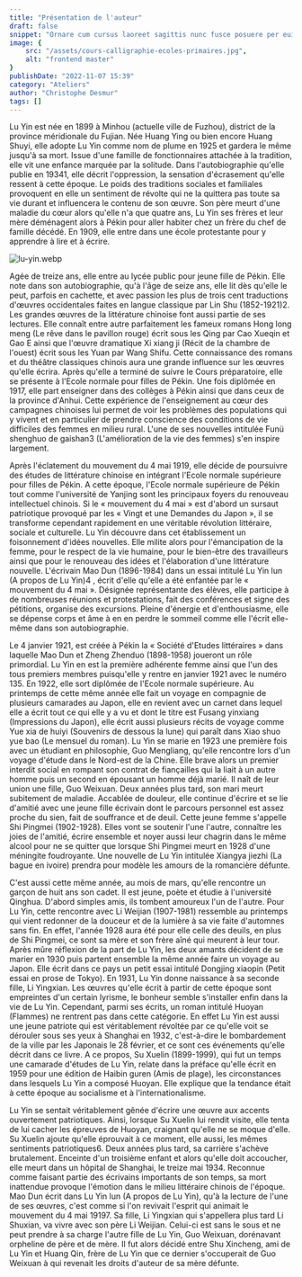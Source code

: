 ```yaml
---
title: "Présentation de l'auteur"
draft: false
snippet: "Ornare cum cursus laoreet sagittis nunc fusce posuere per euismod dis vehicula a, semper fames lacus maecenas dictumst pulvinar neque enim non potenti. Torquent hac sociosqu eleifend potenti."
image: {
    src: "/assets/cours-calligraphie-ecoles-primaires.jpg",
    alt: "frontend master"
}
publishDate: "2022-11-07 15:39"
category: "Ateliers"
author: "Christophe Desmur"
tags: []
---
```



Lu Yin est née en 1899 à Minhou (actuelle ville de Fuzhou), district de la province méridionale du Fujian. Née Huang Ying ou bien encore Huang Shuyi, elle adopte Lu Yin comme nom de plume en 1925 et gardera le même jusqu'à sa mort. Issue d'une famille de fonctionnaires attachée à la tradition, elle vit une enfance marquée par la solitude. Dans l'autobiographie qu'elle publie en 19341, elle décrit l'oppression, la sensation d'écrasement qu'elle ressent à cette époque. Le poids des traditions sociales et familiales provoquent en elle un sentiment de révolte qui ne la quittera pas toute sa vie durant et influencera le contenu de son œuvre. Son père meurt d'une maladie du cœur alors qu'elle n'a que quatre ans, Lu Yin ses frères et leur mère déménagent alors à Pékin pour aller habiter chez un frère du chef de famille décédé. En 1909, elle entre dans une école protestante pour y apprendre à lire et à écrire.

![lu-yin.webp](/assets/lu-yin.webp)

Agée de treize ans, elle entre au lycée public pour jeune fille de Pékin. Elle note dans son autobiographie, qu'à l'âge de seize ans, elle lit dès qu'elle le peut, parfois en cachette, et avec passion les plus de trois cent traductions d'œuvres occidentales faites en langue classique par Lin Shu (1852-1921)2. Les grandes œuvres de la littérature chinoise font aussi partie de ses lectures. Elle connaît entre autre parfaitement les fameux romans Hong long meng (Le rêve dans le pavillon rouge) écrit sous les Qing par Cao Xueqin et Gao E ainsi que l'œuvre dramatique Xi xiang ji (Récit de la chambre de l'ouest) écrit sous les Yuan par Wang Shifu. Cette connaissance des romans et du théâtre classiques chinois aura une grande influence sur les œuvres qu'elle écrira. Après qu'elle a terminé de suivre le Cours préparatoire, elle se présente à l'Ecole normale pour filles de Pékin. Une fois diplômée en 1917, elle part enseigner dans des collèges à Pékin ainsi que dans ceux de la province d'Anhui. Cette expérience de l'enseignement au cœur des campagnes chinoises lui permet de voir les problèmes des populations qui y vivent et en particulier de prendre conscience des conditions de vie difficiles des femmes en milieu rural. L'une de ses nouvelles intitulée Funü shenghuo de gaishan3 (L'amélioration de la vie des femmes) s'en inspire largement.

Après l'éclatement du mouvement du 4 mai 1919, elle décide de poursuivre des études de littérature chinoise en intégrant l'Ecole normale supérieure pour filles de Pékin. A cette époque, l'Ecole normale supérieure de Pékin tout comme l'université de Yanjing sont les principaux foyers du renouveau intellectuel chinois. Si le « mouvement du 4 mai » est d'abord un sursaut patriotique provoqué par les « Vingt et une Demandes du Japon », il se transforme cependant rapidement en une véritable révolution littéraire, sociale et culturelle. Lu Yin découvre dans cet établissement un foisonnement d'idées nouvelles. Elle milite alors pour l'émancipation de la femme, pour le respect de la vie humaine, pour le bien-être des travailleurs ainsi que pour le renouveau des idées et l'élaboration d'une littérature nouvelle. L'écrivain Mao Dun (1896-1984) dans un essai intitulé Lu Yin lun (A propos de Lu Yin)4 , écrit d'elle qu'elle a été enfantée par le « mouvement du 4 mai ». Désignée représentante des élèves, elle participe à de nombreuses réunions et protestations, fait des conférences et signe des pétitions, organise des excursions. Pleine d'énergie et d'enthousiasme, elle se dépense corps et âme à en en perdre le sommeil comme elle l'écrit elle-même dans son autobiographie.

Le 4 janvier 1921, est créée à Pékin la « Société d'Etudes littéraires » dans laquelle Mao Dun et Zheng Zhenduo (1898-1958) joueront un rôle primordial. Lu Yin en est la première adhérente femme ainsi que l'un des tous premiers membres puisqu'elle y rentre en janvier 1921 avec le numéro 135. En 1922, elle sort diplômée de l'Ecole normale supérieure. Au printemps de cette même année elle fait un voyage en compagnie de plusieurs camarades au Japon, elle en revient avec un carnet dans lequel elle a écrit tout ce qui elle y a vu et dont le titre est Fusang yinxiang (Impressions du Japon), elle écrit aussi plusieurs récits de voyage comme Yue xia de huiyi (Souvenirs de dessous la lune) qui paraît dans Xiao shuo yue bao (Le mensuel du roman). Lu Yin se marie en 1923 une première fois avec un étudiant en philosophie, Guo Mengliang, qu'elle rencontre lors d'un voyage d'étude dans le Nord-est de la Chine. Elle brave alors un premier interdit social en rompant son contrat de fiançailles qui la liait à un autre homme puis un second en épousant un homme déjà marié. Il naît de leur union une fille, Guo Weixuan. Deux années plus tard, son mari meurt subitement de maladie. Accablée de douleur, elle continue d'écrire et se lie d'amitié avec une jeune fille écrivain dont le parcours personnel est assez proche du sien, fait de souffrance et de deuil. Cette jeune femme s'appelle Shi Pingmei (1902-1928). Elles vont se soutenir l'une l'autre, connaître les joies de l'amitié, écrire ensemble et noyer aussi leur chagrin dans le même alcool pour ne se quitter que lorsque Shi Pingmei meurt en 1928 d'une méningite foudroyante. Une nouvelle de Lu Yin intitulée Xiangya jiezhi (La bague en ivoire) prendra pour modèle les amours de la romancière défunte.

C'est aussi cette même année, au mois de mars, qu'elle rencontre un garçon de huit ans son cadet. Il est jeune, poète et étudie à l'université Qinghua. D'abord simples amis, ils tombent amoureux l'un de l'autre. Pour Lu Yin, cette rencontre avec Li Weijian (1907-1981) ressemble au printemps qui vient redonner de la douceur et de la lumière à sa vie faite d'automnes sans fin. En effet, l'année 1928 aura été pour elle celle des deuils, en plus de Shi Pingmei, ce sont sa mère et son frère aîné qui meurent à leur tour. Après mûre réflexion de la part de Lu Yin, les deux amants décident de se marier en 1930 puis partent ensemble la même année faire un voyage au Japon. Elle écrit dans ce pays un petit essai intitulé Dongjing xiaopin (Petit essai en prose de Tokyo). En 1931, Lu Yin donne naissance à sa seconde fille, Li Yingxian. Les œuvres qu'elle écrit à partir de cette époque sont empreintes d'un certain lyrisme, le bonheur semble s'installer enfin dans la vie de Lu Yin. Cependant, parmi ses écrits, un roman intitulé Huoyan (Flammes) ne rentrent pas dans cette catégorie. En effet Lu Yin est aussi une jeune patriote qui est véritablement révoltée par ce qu'elle voit se dérouler sous ses yeux à Shanghai en 1932, c'est-à-dire le bombardement de la ville par les Japonais le 28 février, et ce sont ces événements qu'elle décrit dans ce livre. A ce propos, Su Xuelin (1899-1999), qui fut un temps une camarade d'études de Lu Yin, relate dans la préface qu'elle écrit en 1959 pour une édition de Haibin guren (Amis de plage), les circonstances dans lesquels Lu Yin a composé Huoyan. Elle explique que la tendance était à cette époque au socialisme et à l'internationalisme.

Lu Yin se sentait véritablement gênée d'écrire une œuvre aux accents ouvertement patriotiques. Ainsi, lorsque Su Xuelin lui rendit visite, elle tenta de lui cacher les épreuves de Huoyan, craignant qu'elle ne se moque d'elle. Su Xuelin ajoute qu'elle éprouvait à ce moment, elle aussi, les mêmes sentiments patriotiques6. Deux années plus tard, sa carrière s'achève brutalement. Enceinte d'un troisième enfant et alors qu'elle doit accoucher, elle meurt dans un hôpital de Shanghai, le treize mai 1934. Reconnue comme faisant partie des écrivains importants de son temps, sa mort inattendue provoque l'émotion dans le milieu littéraire chinois de l'époque. Mao Dun écrit dans Lu Yin lun (A propos de Lu Yin), qu'à la lecture de l'une de ses œuvres, c'est comme si l'on revivait l'esprit qui animait le mouvement du 4 mai 19197. Sa fille, Li Yingxian qui s'appellera plus tard Li Shuxian, va vivre avec son père Li Weijian. Celui-ci est sans le sous et ne peut prendre à sa charge l'autre fille de Lu Yin, Guo Weixuan, dorénavant orpheline de père et de mère. Il fut alors décidé entre Shu Xincheng, ami de Lu Yin et Huang Qin, frère de Lu Yin que ce dernier s'occuperait de Guo Weixuan à qui revenait les droits d'auteur de sa mère défunte.
